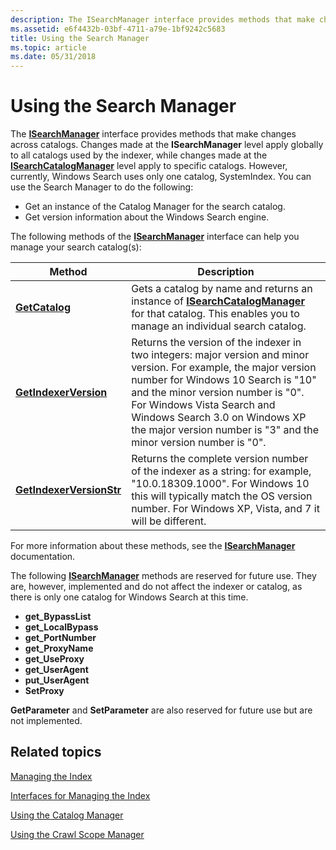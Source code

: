 ```yaml
---
description: The ISearchManager interface provides methods that make changes across catalogs.
ms.assetid: e6f4432b-03bf-4711-a79e-1bf9242c5683
title: Using the Search Manager
ms.topic: article
ms.date: 05/31/2018
---
```


# Using the Search Manager

The [**ISearchManager**](/windows/desktop/api/Searchapi/nn-searchapi-isearchmanager) interface provides methods that make changes across catalogs. Changes made at the **ISearchManager** level apply globally to all catalogs used by the indexer, while changes made at the [**ISearchCatalogManager**](/windows/desktop/api/Searchapi/nn-searchapi-isearchcatalogmanager) level apply to specific catalogs. However, currently, Windows Search uses only one catalog, SystemIndex. You can use the Search Manager to do the following:

- Get an instance of the Catalog Manager for the search catalog.
- Get version information about the Windows Search engine.

The following methods of the [**ISearchManager**](/windows/desktop/api/Searchapi/nn-searchapi-isearchmanager) interface can help you manage your search catalog(s):

| Method                                                                      | Description                                                                                                                                                                                                                          |
|-----------------------------------------------------------------------------|--------------------------------------------------------------------------------------------------------------------------------------------------------------------------------------------------------------------------------------|
| [**GetCatalog**](/windows/desktop/api/Searchapi/nf-searchapi-isearchmanager-getcatalog)                     | Gets a catalog by name and returns an instance of [**ISearchCatalogManager**](/windows/desktop/api/Searchapi/nn-searchapi-isearchcatalogmanager) for that catalog. This enables you to manage an individual search catalog.                                          |
| [**GetIndexerVersion**](/windows/desktop/api/Searchapi/nf-searchapi-isearchmanager-getindexerversion)       | Returns the version of the indexer in two integers: major version and minor version. For example, the major version number for Windows 10 Search is "10" and the minor version number is "0". For Windows Vista Search and Windows Search 3.0 on Windows XP the major version number is "3" and the minor version number is "0". |
| [**GetIndexerVersionStr**](/windows/desktop/api/Searchapi/nf-searchapi-isearchmanager-getindexerversionstr) | Returns the complete version number of the indexer as a string: for example, "10.0.18309.1000". For Windows 10 this will typically match the OS version number. For Windows XP, Vista, and 7 it will be different.                                                                                                                                        |


For more information about these methods, see the [**ISearchManager**](/windows/desktop/api/Searchapi/nn-searchapi-isearchmanager) documentation.

The following [**ISearchManager**](/windows/desktop/api/Searchapi/nn-searchapi-isearchmanager) methods are reserved for future use. They are, however, implemented and do not affect the indexer or catalog, as there is only one catalog for Windows Search at this time.

- **get\_BypassList**
- **get\_LocalBypass**
- **get\_PortNumber**
- **get\_ProxyName**
- **get\_UseProxy**
- **get\_UserAgent**
- **put\_UserAgent**
- **SetProxy**

**GetParameter** and **SetParameter** are also reserved for future use but are not implemented.

## Related topics

[Managing the Index](-search-3x-wds-mngidx-overview.md)

[Interfaces for Managing the Index](interfaces-for-managing-the-index.md)

[Using the Catalog Manager](-search-3x-wds-mngidx-catalog-manager.md)

[Using the Crawl Scope Manager](-search-3x-wds-extidx-csm.md)
